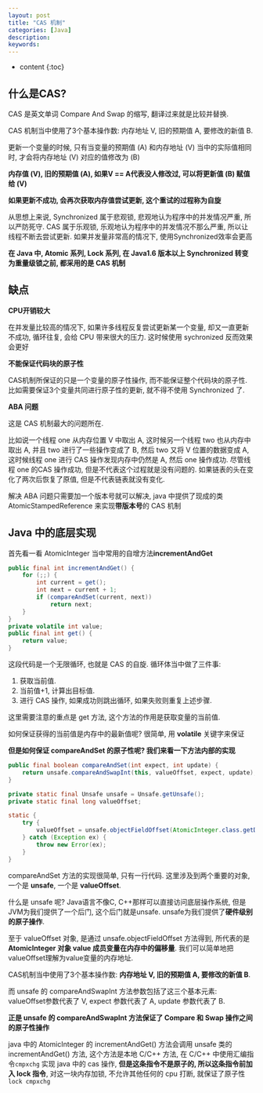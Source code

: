 ```yaml
---
layout: post
title: "CAS 机制"
categories: [Java]
description:
keywords:
---
```


* content
{:toc}

## 什么是CAS? 

CAS 是英文单词 Compare And Swap 的缩写, 翻译过来就是比较并替换. 

CAS 机制当中使用了3个基本操作数: 内存地址 V, 旧的预期值 A, 要修改的新值 B. 

更新一个变量的时候, 只有当变量的预期值 (A) 和内存地址 (V) 当中的实际值相同时, 才会将内存地址 (V) 对应的值修改为 (B)

**内存值 (V), 旧的预期值 (A), 如果V == A代表没人修改过, 可以将更新值 (B) 赋值给 (V)**

**如果更新不成功, 会再次获取内存值尝试更新, 这个重试的过程称为自旋**

从思想上来说, Synchronized 属于悲观锁, 悲观地认为程序中的并发情况严重, 所以严防死守. CAS 属于乐观锁, 乐观地认为程序中的并发情况不那么严重, 所以让线程不断去尝试更新. 如果并发量非常高的情况下, 使用Synchronized效率会更高

**在 Java 中, Atomic 系列, Lock 系列, 在 Java1.6 版本以上 Synchronized 转变为重量级锁之前, 都采用的是 CAS 机制**

## 缺点

**CPU开销较大**

在并发量比较高的情况下, 如果许多线程反复尝试更新某一个变量, 却又一直更新不成功, 循环往复, 会给 CPU 带来很大的压力. 这时候使用 sychronized 反而效果会更好

**不能保证代码块的原子性**

CAS机制所保证的只是一个变量的原子性操作, 而不能保证整个代码块的原子性. 比如需要保证3个变量共同进行原子性的更新, 就不得不使用 Synchronized 了. 

**ABA 问题**

这是 CAS 机制最大的问题所在. 

比如说一个线程 one 从内存位置 V 中取出 A, 这时候另一个线程 two 也从内存中取出 A, 并且 two 进行了一些操作变成了 B, 然后 two 又将 V 位置的数据变成 A, 这时候线程 one 进行 CAS 操作发现内存中仍然是 A, 然后 one 操作成功. 尽管线程 one 的CAS 操作成功, 但是不代表这个过程就是没有问题的. 如果链表的头在变化了两次后恢复了原值, 但是不代表链表就没有变化. 

解决 ABA 问题只需要加一个版本号就可以解决, java 中提供了现成的类 AtomicStampedReference 来实现**带版本号**的 CAS 机制

## Java 中的底层实现

首先看一看 AtomicInteger 当中常用的自增方法**incrementAndGet**

```java
public final int incrementAndGet() {
    for (;;) {
        int current = get();
        int next = current + 1;
        if (compareAndSet(current, next))
            return next;
    }
}
private volatile int value;
public final int get() {
    return value;
}
```

这段代码是一个无限循环, 也就是 CAS 的自旋. 循环体当中做了三件事: 

1.  获取当前值. 
2.  当前值+1, 计算出目标值. 
3.  进行 CAS 操作, 如果成功则跳出循环, 如果失败则重复上述步骤. 

这里需要注意的重点是 get 方法, 这个方法的作用是获取变量的当前值. 

如何保证获得的当前值是内存中的最新值呢? 很简单, 用 **volatile** 关键字来保证

**但是如何保证 compareAndSet 的原子性呢? 我们来看一下方法内部的实现**

```java
public final boolean compareAndSet(int expect, int update) {
    return unsafe.compareAndSwapInt(this, valueOffset, expect, update);
}

private static final Unsafe unsafe = Unsafe.getUnsafe();
private static final long valueOffset;

static {
    try {
        valueOffset = unsafe.objectFieldOffset(AtomicInteger.class.getDeclaredField("value"));
    } catch (Exception ex) {
        throw new Error(ex);
    }
}
```

compareAndSet 方法的实现很简单, 只有一行代码. 这里涉及到两个重要的对象, 一个是 **unsafe**, 一个是 **valueOffset**. 

什么是 unsafe 呢? Java语言不像C, C++那样可以直接访问底层操作系统, 但是JVM为我们提供了一个后门, 这个后门就是unsafe. unsafe为我们提供了**硬件级别的原子操作**. 

至于 valueOffset 对象, 是通过 unsafe.objectFieldOffset 方法得到, 所代表的是 **AtomicInteger 对象 value 成员变量在内存中的偏移量**. 我们可以简单地把valueOffset理解为value变量的内存地址. 

CAS机制当中使用了3个基本操作数: **内存地址 V, 旧的预期值 A, 要修改的新值 B**. 

而 unsafe 的 compareAndSwapInt 方法参数包括了这三个基本元素: valueOffset参数代表了 V, expect 参数代表了 A, update 参数代表了 B. 

**正是 unsafe 的 compareAndSwapInt 方法保证了 Compare 和 Swap 操作之间的原子性操作**



java 中的 AtomicInteger 的 incrementAndGet() 方法会调用 unsafe 类的 incrementAndGet() 方法, 这个方法是本地 C/C++ 方法, 在 C/C++ 中使用汇编指令`cmpxchg` 实现 java 中的 cas 操作, **但是这条指令不是原子的, 所以这条指令前加入 lock 指令**, 对这一块内存加锁, 不允许其他任何的 cpu 打断, 就保证了原子性 `lock cmpxchg`